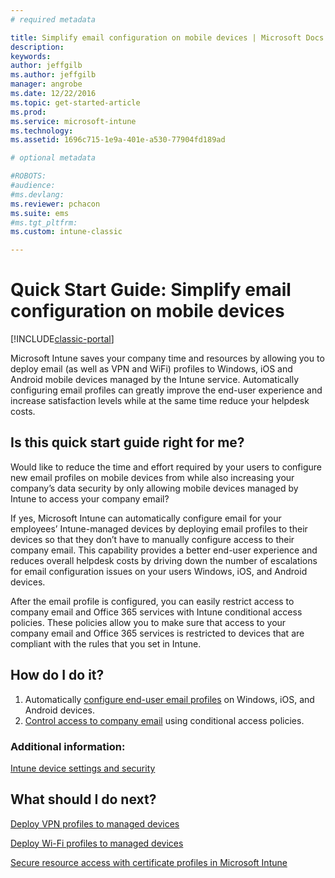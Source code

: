 ```yaml
---
# required metadata

title: Simplify email configuration on mobile devices | Microsoft Docs
description:
keywords:
author: jeffgilbms.author: jeffgilb
manager: angrobe
ms.date: 12/22/2016
ms.topic: get-started-article
ms.prod:
ms.service: microsoft-intune
ms.technology:
ms.assetid: 1696c715-1e9a-401e-a530-77904fd189ad

# optional metadata

#ROBOTS:
#audience:
#ms.devlang:
ms.reviewer: pchacon
ms.suite: ems
#ms.tgt_pltfrm:
ms.custom: intune-classic

---
```


# Quick Start Guide: Simplify email configuration on mobile devices

[!INCLUDE[classic-portal](../includes/classic-portal.md)]

Microsoft Intune saves your company time and resources by allowing you to deploy email (as well as VPN and WiFi) profiles to Windows, iOS and Android mobile devices managed by the Intune service. Automatically configuring email profiles can greatly improve the end-user experience and increase satisfaction levels while at the same time reduce your helpdesk costs.

## Is this quick start guide right for me?
Would like to reduce the time and effort required by your users to configure new email profiles on mobile devices from while also increasing your company’s data security by only allowing mobile devices managed by Intune to access your company email?

If yes, Microsoft Intune can automatically configure email for your employees’ Intune-managed devices by deploying email profiles to their devices so that they don’t have to manually configure access to their company email. This capability provides a better end-user experience and reduces overall helpdesk costs by driving down the number of escalations for email configuration issues on your users Windows, iOS, and Android devices.

After the email profile is configured, you can easily restrict access to company email and Office 365 services with Intune conditional access policies. These policies allow you to make sure that access to your company email and Office 365 services is restricted to devices that are compliant with the rules that you set in Intune.

## How do I do it?
1.	Automatically [configure end-user email profiles](/intune-classic/deploy-use/configure-access-to-corporate-email-using-email-profiles-with-microsoft-intune) on Windows, iOS, and Android devices.
2.	[Control access to company email](/intune-classic/deploy-use/restrict-access-to-email-and-o365-services-with-microsoft-intune) using conditional access policies.


### Additional information:
[Intune device settings and security](/intune-classic/deploy-use/manage-settings-and-features-on-your-devices-with-microsoft-intune-policies)

## What should I do next?
[Deploy VPN profiles to managed devices](/intune-classic/deploy-use/vpn-connections-in-microsoft-intune)

[Deploy Wi-Fi profiles to managed devices](/intune-classic/deploy-use/wi-fi-connections-in-microsoft-intune)

[Secure resource access with certificate profiles in Microsoft Intune](/intune-classic/deploy-use/secure-resource-access-with-certificate-profiles)
